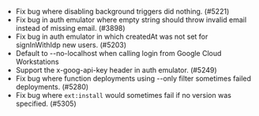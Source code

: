 - Fix bug where disabling background triggers did nothing. (#5221)
- Fix bug in auth emulator where empty string should throw invalid email instead of missing email. (#3898)
- Fix bug in auth emulator in which createdAt was not set for signInWithIdp new users. (#5203)
- Default to --no-localhost when calling login from Google Cloud Workstations
- Support the x-goog-api-key header in auth emulator. (#5249)
- Fix bug where function deployments using --only filter sometimes failed deployments. (#5280)
- Fix bug where `ext:install` would sometimes fail if no version was specified. (#5305)
